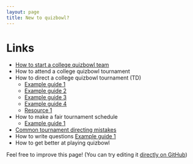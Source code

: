 ```yaml
---
layout: page
title: New to quizbowl?
---
```


# Links

- [How to start a college quizbowl team](https://www.naqt.com/how-to/start-a-college-team.html)
- How to attend a college quizbowl tournament
- How to direct a college quizbowl tournament (TD)
  - [Example guide 1](https://www.ocf.berkeley.edu/~quizbowl/tdguide.html)
  - [Example guide 2](http://www.socalquizbowl.org/tournament-hosting-guide/)
  - [Example guide 3](http://coloradoqb.org/tournaments/hosting/)
  - [Example guide 4](https://www.qbwiki.com/wiki/How_to_run_a_high_school_tournament)
  - [Resource 1](https://www.naqt.com/resources/hosting.html)
- How to make a fair tournament schedule
  - [Example guide 1](https://www.ocf.berkeley.edu/~quizbowl/schedules.html)
- [Common tournament directing mistakes](https://www.qbwiki.com/wiki/Common_Tournament_Directing_Mistakes)
- How to write questions [Example guide 1](https://www.naqt.com/resources/question-writing.html)
- How to get better at playing quizbowl

Feel free to improve this page! (You can try editing it [directly on GitHub](https://github.com/quizbowl/collegecalendar/edit/master/help.md))
